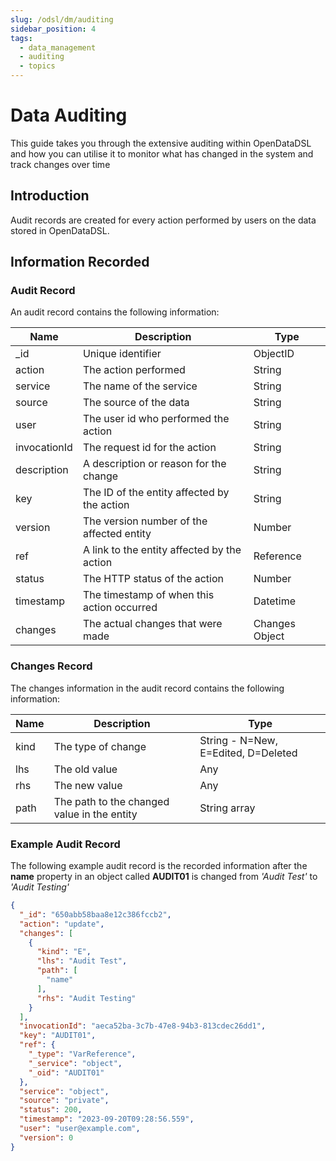 ```yaml
---
slug: /odsl/dm/auditing
sidebar_position: 4
tags:
  - data_management
  - auditing
  - topics
---
```

Data Auditing
=============

This guide takes you through the extensive auditing within OpenDataDSL and how you can utilise it to monitor what has changed in the system and track changes over time

## Introduction
Audit records are created for every action performed by users on the data stored in OpenDataDSL.

## Information Recorded
### Audit Record
An audit record contains the following information:

|**Name**|**Description**|**Type**|
|-|-|-|
|_id|Unique identifier|ObjectID|
|action|The action performed|String|
|service|The name of the service|String|
|source|The source of the data|String|
|user|The user id who performed the action|String|
|invocationId|The request id for the action|String|
|description|A description or reason for the change|String|
|key|The ID of the entity affected by the action|String|
|version|The version number of the affected entity|Number|
|ref|A link to the entity affected by the action|Reference|
|status|The HTTP status of the action|Number|
|timestamp|The timestamp of when this action occurred|Datetime|
|changes|The actual changes that were made|Changes Object|

### Changes Record
The changes information in the audit record contains the following information:

|**Name**|**Description**|**Type**|
|-|-|-|
|kind|The type of change|String - N=New, E=Edited, D=Deleted|
|lhs|The old value|Any|
|rhs|The new value|Any|
|path|The path to the changed value in the entity|String array|

### Example Audit Record

The following example audit record is the recorded information after the **name** property in an object called **AUDIT01** 
is changed from *'Audit Test'* to *'Audit Testing'*  

```json
{
  "_id": "650abb58baa8e12c386fccb2",
  "action": "update",
  "changes": [
    {
      "kind": "E",
      "lhs": "Audit Test",
      "path": [
        "name"
      ],
      "rhs": "Audit Testing"
    }
  ],
  "invocationId": "aeca52ba-3c7b-47e8-94b3-813cdec26dd1",
  "key": "AUDIT01",
  "ref": {
    "_type": "VarReference",
    "_service": "object",
    "_oid": "AUDIT01"
  },
  "service": "object",
  "source": "private",
  "status": 200,
  "timestamp": "2023-09-20T09:28:56.559",
  "user": "user@example.com",
  "version": 0
}
```
